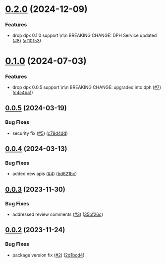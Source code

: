 # [0.2.0](https://github.com/IBM/data-product-exchange-node-sdk/compare/v0.1.0...v0.2.0) (2024-12-09)


### Features

* drop dpx 0.1.0 support \n\n BREAKING CHANGE: DPH Service updated ([#8](https://github.com/IBM/data-product-exchange-node-sdk/issues/8)) ([af10153](https://github.com/IBM/data-product-exchange-node-sdk/commit/af10153fdeffc4c1689063a620d0e2eaeaddae65))

# [0.1.0](https://github.com/IBM/data-product-exchange-node-sdk/compare/v0.0.5...v0.1.0) (2024-07-03)


### Features

* drop dpx 0.0.5 support \n\n BREAKING CHANGE: upgraded into dph ([#7](https://github.com/IBM/data-product-exchange-node-sdk/issues/7)) ([c4c4ba1](https://github.com/IBM/data-product-exchange-node-sdk/commit/c4c4ba15707954940ce490e2f2c7317c6b8044c6))

## [0.0.5](https://github.com/IBM/data-product-exchange-node-sdk/compare/v0.0.4...v0.0.5) (2024-03-19)


### Bug Fixes

* security fix ([#5](https://github.com/IBM/data-product-exchange-node-sdk/issues/5)) ([c79d4dd](https://github.com/IBM/data-product-exchange-node-sdk/commit/c79d4dd751671532429f485140c89566d2a2ccd3))

## [0.0.4](https://github.com/IBM/data-product-exchange-node-sdk/compare/v0.0.3...v0.0.4) (2024-03-13)


### Bug Fixes

* added new apis ([#4](https://github.com/IBM/data-product-exchange-node-sdk/issues/4)) ([bd621bc](https://github.com/IBM/data-product-exchange-node-sdk/commit/bd621bc251e5ace9389df6e99da24d0c78cd2ae2))

## [0.0.3](https://github.com/IBM/data-product-exchange-node-sdk/compare/v0.0.2...v0.0.3) (2023-11-30)


### Bug Fixes

* addressed review comments ([#3](https://github.com/IBM/data-product-exchange-node-sdk/issues/3)) ([35bf26c](https://github.com/IBM/data-product-exchange-node-sdk/commit/35bf26ce536fd168c3b1d4c02ddd68d41dcb3184))

## [0.0.2](https://github.com/IBM/data-product-exchange-node-sdk/compare/v0.0.1...v0.0.2) (2023-11-24)


### Bug Fixes

* package version fix ([#2](https://github.com/IBM/data-product-exchange-node-sdk/issues/2)) ([2d1bcd4](https://github.com/IBM/data-product-exchange-node-sdk/commit/2d1bcd48210b6402e2e07da323a5ddd2120a6f63))
